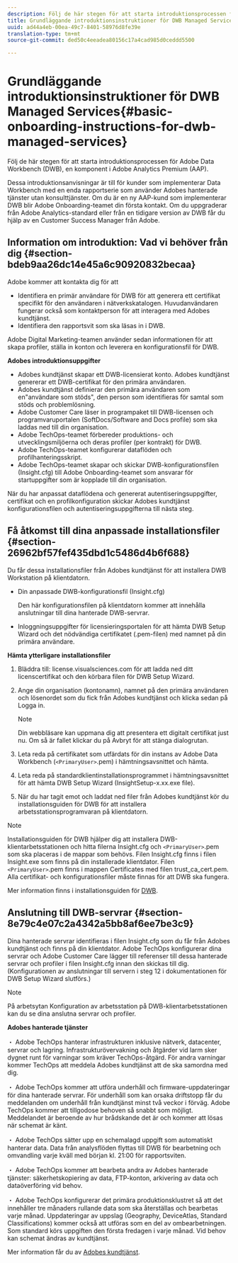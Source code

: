```yaml
---
description: Följ de här stegen för att starta introduktionsprocessen för Adobe Data Workbench (DWB), en komponent i Adobe Analytics Premium (AAP).
title: Grundläggande introduktionsinstruktioner för DWB Managed Services
uuid: ad44a4eb-00ea-49c7-8401-58976d8fe39e
translation-type: tm+mt
source-git-commit: ded50c4eeadea80156c17a4cad985d0ceddd5500

---
```



# Grundläggande introduktionsinstruktioner för DWB Managed Services{#basic-onboarding-instructions-for-dwb-managed-services}

Följ de här stegen för att starta introduktionsprocessen för Adobe Data Workbench (DWB), en komponent i Adobe Analytics Premium (AAP).

Dessa introduktionsanvisningar är till för kunder som implementerar Data Workbench med en enda rapportserie som använder Adobes hanterade tjänster utan konsulttjänster. Om du är en ny AAP-kund som implementerar DWB blir Adobe Onboarding-teamet din första kontakt. Om du uppgraderar från Adobe Analytics-standard eller från en tidigare version av DWB får du hjälp av en Customer Success Manager från Adobe.

## Information om introduktion: Vad vi behöver från dig {#section-bdeb9aa26dc14e45a6c90920832becaa}

Adobe kommer att kontakta dig för att

* Identifiera en primär användare för DWB för att generera ett certifikat specifikt för den användaren i nätverkskatalogen. Huvudanvändaren fungerar också som kontaktperson för att interagera med Adobes kundtjänst.
* Identifiera den rapportsvit som ska läsas in i DWB.

Adobe Digital Marketing-teamen använder sedan informationen för att skapa profiler, ställa in konton och leverera en konfigurationsfil för DWB.

**Adobes introduktionsuppgifter**

* Adobes kundtjänst skapar ett DWB-licensierat konto. Adobes kundtjänst genererar ett DWB-certifikat för den primära användaren.
* Adobes kundtjänst definierar den primära användaren som en&quot;användare som stöds&quot;, den person som identifieras för samtal som stöds och problemlösning.
* Adobe Customer Care läser in programpaket till DWB-licensen och programvaruportalen (SoftDocs/Software and Docs profile) som ska laddas ned till din organisation.
* Adobe TechOps-teamet förbereder produktions- och utvecklingsmiljöerna och deras profiler (per kontrakt) för DWB.
* Adobe TechOps-teamet konfigurerar dataflöden och profilhanteringsskript.
* Adobe TechOps-teamet skapar och skickar DWB-konfigurationsfilen (Insight.cfg) till Adobe Onboarding-teamet som ansvarar för startuppgifter som är kopplade till din organisation.

När du har anpassat dataflödena och genererat autentiseringsuppgifter, certifikat och en profilkonfiguration skickar Adobes kundtjänst konfigurationsfilen och autentiseringsuppgifterna till nästa steg.

## Få åtkomst till dina anpassade installationsfiler {#section-26962bf57fef435dbd1c5486d4b6f688}

Du får dessa installationsfiler från Adobes kundtjänst för att installera DWB Workstation på klientdatorn.

* Din anpassade DWB-konfigurationsfil (Insight.cfg)

   Den här konfigurationsfilen på klientdatorn kommer att innehålla anslutningar till dina hanterade DWB-servrar.

* Inloggningsuppgifter för licensieringsportalen för att hämta DWB Setup Wizard och det nödvändiga certifikatet (.pem-filen) med namnet på din primära användare.

**Hämta ytterligare installationsfiler**

1. Bläddra till: license.visualsciences.com för att ladda ned ditt licenscertifikat och den körbara filen för DWB Setup Wizard.
1. Ange din organisation (kontonamn), namnet på den primära användaren och lösenordet som du fick från Adobes kundtjänst och klicka sedan på Logga in.

   >[!NOTE]
   >
   >Din webbläsare kan uppmana dig att presentera ett digitalt certifikat just nu. Om så är fallet klickar du på Avbryt för att stänga dialogrutan.

1. Leta reda på certifikatet som utfärdats för din instans av Adobe Data Workbench (`<PrimaryUser>`.pem) i hämtningsavsnittet och hämta.
1. Leta reda på standardklientinstallationsprogrammet i hämtningsavsnittet för att hämta DWB Setup Wizard (InsightSetup-x.xx.exe file).
1. När du har tagit emot och laddat ned filer från Adobes kundtjänst kör du installationsguiden för DWB för att installera arbetsstationsprogramvaran på klientdatorn.

>[!NOTE]
Installationsguiden för DWB hjälper dig att installera DWB-klientarbetsstationen och hitta filerna Insight.cfg och `<PrimaryUser>`.pem som ska placeras i de mappar som behövs. Filen Insight.cfg finns i filen Insight.exe som finns på din installerade klientdator. Filen `<PrimaryUser>`.pem finns i mappen Certificates med filen trust_ca_cert.pem. Alla certifikat- och konfigurationsfiler måste finnas för att DWB ska fungera.

Mer information finns i installationsguiden för [DWB](https://docs.adobe.com/content/help/en/data-workbench/using/install/workstation-setup/install-setup.html).

## Anslutning till DWB-servrar {#section-8e79c4e07c2a4342a5bb8af6ee7be3c9}

Dina hanterade servrar identifieras i filen Insight.cfg som du får från Adobes kundtjänst och finns på din klientdator. Adobe TechOps konfigurerar dina servrar och Adobe Customer Care lägger till referenser till dessa hanterade servrar och profiler i filen Insight.cfg innan den skickas till dig. (Konfigurationen av anslutningar till servern i steg 12 i dokumentationen för DWB Setup Wizard slutförs.)

>[!NOTE]
På arbetsytan Konfiguration av arbetsstation på DWB-klientarbetsstationen kan du se dina anslutna servrar och profiler.

**Adobes hanterade tjänster**

・ Adobe TechOps hanterar infrastrukturen inklusive nätverk, datacenter, servrar och lagring. Infrastrukturövervakning och åtgärder vid larm sker dygnet runt för varningar som kräver TechOps-åtgärd. För andra varningar kommer TechOps att meddela Adobes kundtjänst att de ska samordna med dig.

・ Adobe TechOps kommer att utföra underhåll och firmware-uppdateringar för dina hanterade servrar. För underhåll som kan orsaka driftstopp får du meddelanden om underhåll från kundtjänst minst två veckor i förväg. Adobe TechOps kommer att tillgodose behoven så snabbt som möjligt. Meddelandet är beroende av hur brådskande det är och kommer att lösas när schemat är känt.

・ Adobe TechOps sätter upp en schemalagd uppgift som automatiskt hanterar data. Data från analysflöden flyttas till DWB för bearbetning och omvandling varje kväll med början kl. 21:00 för rapportsviten.

・ Adobe TechOps kommer att bearbeta andra av Adobes hanterade tjänster: säkerhetskopiering av data, FTP-konton, arkivering av data och dataöverföring vid behov.

・ Adobe TechOps konfigurerar det primära produktionsklustret så att det innehåller tre månaders rullande data som ska återställas och bearbetas varje månad. Uppdateringar av uppslag (Geography, DeviceAtlas, Standard Classifications) kommer också att utföras som en del av ombearbetningen. Som standard körs uppgiften den första fredagen i varje månad. Vid behov kan schemat ändras av kundtjänst.

Mer information får du av [Adobes kundtjänst](https://helpx.adobe.com/support/programs/enterprise-support-terms.html).
